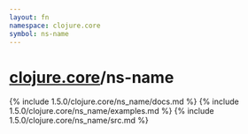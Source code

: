 ```yaml
---
layout: fn
namespace: clojure.core
symbol: ns-name
---
```


# [clojure.core](../)/ns-name

{% include 1.5.0/clojure.core/ns_name/docs.md %}
{% include 1.5.0/clojure.core/ns_name/examples.md %}
{% include 1.5.0/clojure.core/ns_name/src.md %}

